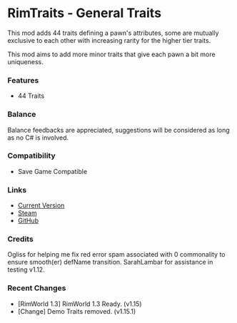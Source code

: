 # RimTraits - General Traits

This mod adds 44 traits defining a pawn's attributes, some are mutually exclusive to each other with increasing rarity for the higher tier traits.

This mod aims to add more minor traits that give each pawn a bit more uniqueness.

### Features

- 44 Traits

### Balance

Balance feedbacks are appreciated, suggestions will be considered as long as no C# is involved.

### Compatibility

- Save Game Compatible

### Links

- [Current Version](https://github.com/Sierra0001/RimTraits---General-Traits/releases/tag/v1.15.1)
- [Steam](https://steamcommunity.com/sharedfiles/filedetails/?id=2206957172)
- [GitHub](https://github.com/Sierra0001/RimTraits---General-Traits)

### Credits

Ogliss for helping me fix red error spam associated with 0 commonality to ensure smooth(er) defName transition.
SarahLambar for assistance in testing v1.12.

### Recent Changes

- [RimWorld 1.3] RimWorld 1.3 Ready. (v1.15)
- [Change] Demo Traits removed. (v1.15.1)
